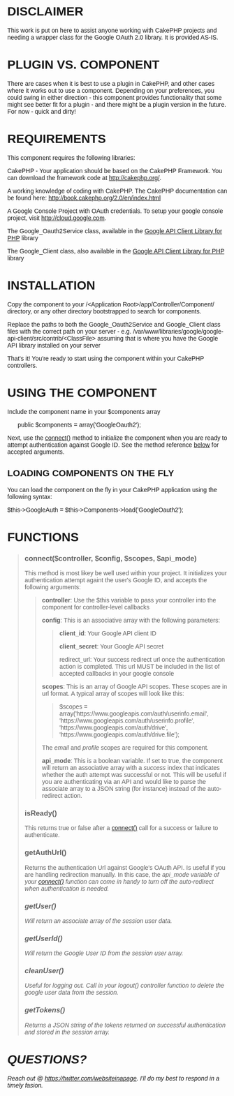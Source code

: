 <!--
The MIT License (MIT)

Copyright (c) 2014 Uchenna Chilaka

Permission is hereby granted, free of charge, to any person obtaining a copy
of this software and associated documentation files (the "Software"), to deal
in the Software without restriction, including without limitation the rights
to use, copy, modify, merge, publish, distribute, sublicense, and/or sell
copies of the Software, and to permit persons to whom the Software is
furnished to do so, subject to the following conditions:

The above copyright notice and this permission notice shall be included in
all copies or substantial portions of the Software.

THE SOFTWARE IS PROVIDED "AS IS", WITHOUT WARRANTY OF ANY KIND, EXPRESS OR
IMPLIED, INCLUDING BUT NOT LIMITED TO THE WARRANTIES OF MERCHANTABILITY,
FITNESS FOR A PARTICULAR PURPOSE AND NONINFRINGEMENT. IN NO EVENT SHALL THE
AUTHORS OR COPYRIGHT HOLDERS BE LIABLE FOR ANY CLAIM, DAMAGES OR OTHER
LIABILITY, WHETHER IN AN ACTION OF CONTRACT, TORT OR OTHERWISE, ARISING FROM,
OUT OF OR IN CONNECTION WITH THE SOFTWARE OR THE USE OR OTHER DEALINGS IN
THE SOFTWARE.
-->
<div style='font-family: Arial, Helvetica, sans-serif'>
<h1>DISCLAIMER</h1>
  <p>  This work is put on here to assist anyone working with CakePHP projects and needing a wrapper class for the Google OAuth 2.0 library. It is provided AS-IS. 
  </p>
<h1>PLUGIN VS. COMPONENT</h1>
<p> There are cases when it is best to use a plugin in CakePHP, and other cases where it works out to use a component. Depending on 
  your preferences, you could swing in either direction - this component provides functionality that some might see better fit for 
  a plugin - and there might be a plugin version in the future. For now - quick and dirty!
  </p>
<h1>REQUIREMENTS</h1>
<p> This component requires the following libraries:
  </p>
<p>CakePHP - Your application should be based on the CakePHP Framework. You can download the framework code at <a href="http://cakephp.org/" title="CakePHP Website" target="_blank">http://cakephp.org/</a>.</p>
<p>A working knowledge of coding with CakePHP. The CakePHP documentation can be found here: <a href="http://book.cakephp.org/2.0/en/index.html" target="_blank">http://book.cakephp.org/2.0/en/index.html</a></p>
<p>A Google Console Project with OAuth credentials. To setup your google console project, visit <a href="http://cloud.google.com" target="_blank">http://cloud.google.com</a>.</p>
<p>The Google_Oauth2Service class, available in the <a href="https://code.google.com/p/google-api-php-client/" target="_blank">Google API Client Library for PHP</a> library
    </p>
<p>The Google_Client class, also available in the <a href="https://code.google.com/p/google-api-php-client/" target="_blank">Google API Client Library for PHP</a> library</p>
<h1>INSTALLATION</h1>
<p>Copy the component to your <span class="code">/&lt;Application Root&gt;/app/Controller/Component/</span> directory, or any other directory bootstrapped to search for components.</p>
<p>Replace the paths to both the Google_Oauth2Service and Google_Client class files with the correct path on your server - e.g. <span class='code'>/var/www/libraries/google/google-api-client/src/contrib/&lt;ClassFile&gt;</span> assuming that is where you have the Google API library installed on your server</p>
<p>That's it! You're ready to start using the component within your CakePHP controllers.            </p>
<h1>USING THE COMPONENT</h1>
<p>Include the component name in your $components array </p>
<ul>
  
  <section class='code'>
    public $components = array('GoogleOauth2');
    </section>
  </ul>
  <p>Next, use the <a href='#connect'><span class='fxn'>connect()</span></a> method to initialize the component when you are ready to attempt authentication against Google ID. See the method reference <a href='#connect'>below</a> for accepted arguments.</p>
  <h2>LOADING COMPONENTS ON THE FLY</h2>

  <p>You can load the component on the fly in your CakePHP application using the following syntax:</p>
  <p class="code">$this-&gt;GoogleAuth = $this-&gt;Components-&gt;load('GoogleOauth2');              
  </p>
<h1>FUNCTIONS</h1>
  <blockquote>
    <h3 id='connect'><span class='fxn'>connect</span>($controller, $config, $scopes, $api_mode)</h3>
    <p>    This method is most likey
      be well used within your project. It initializes your authentication attempt againt the user's Google ID, and accepts the following arguments:
    </p>
    <blockquote>
      <p><span class='var'><strong>controller</strong></span>: Use the $this variable to pass your controller into the component for controller-level callbacks</p>
      <p><strong>config</strong>: This is an associative array with the following parameters: </p>
      <blockquote>
        <p><span class='var'><strong>client_id</strong></span>: Your Google API client ID</p>
        <p><span class='var'><strong>client_secret</strong></span>: Your Google API secret</p>
        <p><span class='var'>redirect_url</span>: Your success redirect url once the authentication action is completed. This url MUST be included in the list of accepted callbacks in your google console</p>
      </blockquote>
      <p><span class='var'><strong>scopes</strong></span>: This is an array of Google API scopes. These scopes are in url format. A typical array of scopes will look like this:   
      </p>
      <blockquote class="code">      $scopes = array('https://www.googleapis.com/auth/userinfo.email',
        'https://www.googleapis.com/auth/userinfo.profile',
        'https://www.googleapis.com/auth/drive', 
        'https://www.googleapis.com/auth/drive.file');</blockquote>
      <p>      The <em>email</em> and <em>profile</em> scopes are required for this component.
      </p>
      <p><span class='var'><strong>api_mode</strong></span>: This is a boolean variable. If set to true, the component will return an associative array with a <em>success</em> index that indicates whether the auth attempt was successful or not. This will be useful if you are authenticating via an API and would like to parse the associate array to a JSON string (for instance) instead of the auto-redirect action.</p>
    </blockquote>
    <h3 id='IsReady'><span class='fxn'>isReady</span>()</h3>
    <p>    This returns true or false after a <a href='#connect'><span class='fxn'>connect</span>()</a> call for a success or failure to authenticate. 
    </p>
    <h3 id='getAuthUrl'><span class='fxn'>getAuthUrl</span>()</h3>
    <p>    Returns the authentication Url against Google's OAuth API. Is useful if you are handling redirection manually. In this case, the <em>api_mode<em> variable of your <a href='#connect'><span class='fxn'>connect</span>()</a> function can
      come in handy to turn off the auto-redirect when authentication is needed.</p>
    <h3 id='getUser'><span class='fxn'>getUser</span>()</h3>
    <p>    Will return an associate array of the session user data.
    </p>
    <h3 id='getUserId'><span class='fxn'>getUserId</span>()</h3>
    <p>    Will return the Google User ID from the session user array.
    </p>
    <h3 id='cleanUser'><span class='fxn'>cleanUser</span>()</h3>
    <p>    Useful for logging out. Call in your <em>logout()</em> controller function to delete the google user data from the session.
    </p>
    <h3 id='getTokens'><span class='fxn'>getTokens</span>()</h3>
    <p>    Returns a JSON string of the tokens returned on successful authentication and stored in the session array.
    </p>
  </blockquote>
<h1 id='QA'>QUESTIONS?</h1>
<p> Reach out @ <a href="https://twitter.com/uchechilaka" title="WebsiteInAPage on Twitter" target="_blank">https://twitter.com/websiteinapage</a>. I'll do my best to respond in a timely fasion. 
    </p>
</div>
